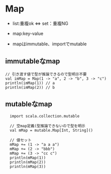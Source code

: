 # Map
- list:重複ok ⇔ set：重複NG
- map:key-value

- mapはimmutable、importでmutable

## immutableなmap

```
// 引き渡す値で型が推論できるので型明示不要
val imMap = Map(1 -> "a", 2 -> "b", 3 -> "c")
println(imMap(1)) // a
println(imMap(2)) // b
```

## mutableなmap
```
  import scala.collection.mutable
  
  // 空map定義(型推論できないので型を明示
  val mMap = mutable.Map[Int, String]()
  
  // 値セット
  mMap += (1 -> "a a a")
  mMap += (2 -> "bbb")
  mMap += (3 -> "cc c")
  println(mMap(1))
  println(mMap(2))
  println(mMap(3))
```
